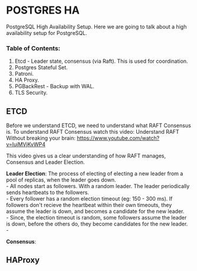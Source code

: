 # POSTGRES HA
PostgreSQL High Availability Setup. Here we are going to talk about a high availability setup for PostgreSQL.

### Table of Contents:
1. Etcd - Leader state, consensus (via Raft). This is used for coordination.  
2. Postgres Stateful Set.  
3. Patroni.  
4. HA Proxy.  
5. PGBackRest - Backup with WAL.  
6. TLS Security.  


## ETCD
Before we understand ETCD, we need to understand what RAFT Consensus is. To understand RAFT Consensus watch this video:
    Understand RAFT Without breaking your brain: https://www.youtube.com/watch?v=IujMVjKvWP4

This video gives us a clear understanding of how RAFT manages, Consensus and Leader Election.

**Leader Election**: The process of electing of electing a new leader from a pool of replicas, when the leader goes down.  
    - All nodes start as followers. With a random leader. The leader periodically sends heartbeats to the followers.  
    - Every follower has a random election timeout (eg: 150 - 300 ms). If followers don't recieve the heartbeat within their own timeouts, they assume the leader is down, and becomes a candidate for the new leader.  
    - Since, the election timeout is random, some followers assume the leader is down, before the others do, they become candidates for the new leader.  
    - 

**Consensus**:


## HAProxy
